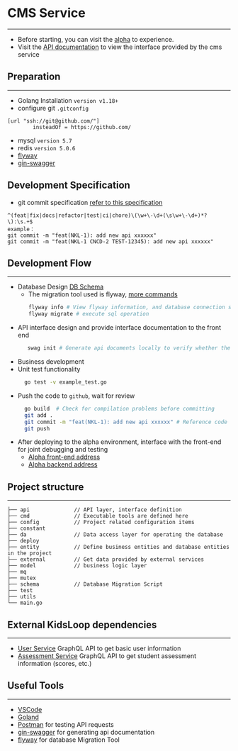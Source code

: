 # CMS Service

---
- Before starting, you can visit the [alpha](https://hub.alpha.kidsloop.net/) to experience.
- Visit the [API documentation](https://swagger-ui.kidsloop.net/) to view the interface provided by the cms service

## Preparation

---
- Golang Installation  `version v1.18+`
- configure git `.gitconfig`
```text
[url "ssh://git@github.com/"]
        insteadOf = https://github.com/
```
- mysql `version 5.7`
- redis `version 5.0.6`
- [flyway](https://flywaydb.org/) 
- [gin-swagger](https://github.com/swaggo/gin-swagger)

## Development Specification
- git commit specification [refer to this specification](https://www.conventionalcommits.org/en/v1.0.0/)
```text
^(feat|fix|docs|refactor|test|ci|chore)\(\w+\-\d+(\s\w+\-\d+)*?\):\s.+$
example：
git commit -m "feat(NKL-1): add new api xxxxxx"
git commit -m "feat(NKL-1 CNCD-2 TEST-12345): add new api xxxxxx"
```

## Development Flow

---
- Database Design  [DB Schema](https://calmisland.atlassian.net/wiki/spaces/NKL/pages/991363132/DB+Schema)
  - The migration tool used is flyway, [more commands](https://flywaydb.org/documentation/command/migrate)
      ```bash
      flyway info # View flyway information, and database connection status
      flyway migrate # execute sql operation
      ```
- API interface design and provide interface documentation to the front end
   ```bash
      swag init # Generate api documents locally to verify whether there are any problems with the documents
    ```
- Business development
- Unit test functionality
    ```bash
      go test -v example_test.go
    ```
- Push the code to `github`, wait for review
  ```bash
    go build  # Check for compilation problems before committing
    git add .
    git commit -m "feat(NKL-1): add new api xxxxxx" # Reference code submission specification
    git push
  ```
- After deploying to the alpha environment, interface with the front-end for joint debugging and testing
  - [Alpha front-end address](https://auth.alpha.kidsloop.net/)
  - [Alpha backend address](https://cms.alpha.kidsloop.net/v1/ping)

## Project structure

---
   ```Plain Text
   ├── api              // API layer, interface definition
   ├── cmd              // Executable tools are defined here
   ├── config           // Project related configuration items
   ├── constant
   ├── da               // Data access layer for operating the database
   ├── deploy
   ├── entity           // Define business entities and database entities in the project
   ├── external         // Get data provided by external services
   ├── model            // business logic layer
   ├── mq
   ├── mutex
   ├── schema           // Database Migration Script
   ├── test
   ├── utils    
   └── main.go            
   ```


## External KidsLoop dependencies

---
- [User Service](https://github.com/KL-Engineering/user-service) GraphQL API to get basic user information
- [Assessment Service](https://github.com/KL-Engineering/kidsloop-assessment-service) GraphQL API to get student assessment information (scores, etc.)


## Useful Tools

---

- [VSCode](https://code.visualstudio.com/)
- [Goland](https://www.jetbrains.com/go/promo/)
- [Postman](https://www.postman.com/)  for testing API requests
- [gin-swagger](https://github.com/swaggo/gin-swagger) for generating api documentation
- [flyway](https://flywaydb.org/) for database Migration Tool